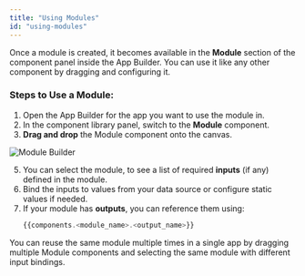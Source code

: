 ```yaml
---
title: "Using Modules"
id: "using-modules"
---
```


Once a module is created, it becomes available in the **Module** section of the component panel inside the App Builder. You can use it like any other component by dragging and configuring it.


### Steps to Use a Module:

1. Open the App Builder for the app you want to use the module in.
2. In the component library panel, switch to the **Module** component.
3. **Drag and drop** the Module component onto the canvas.

<img className="screenshot-full img-full" src="/img/app-builder/modules/use-module.png" alt="Module Builder" />

5. You can select the module, to see a list of required **inputs** (if any) defined in the module.
6. Bind the inputs to values from your data source or configure static values if needed.
7. If your module has **outputs**, you can reference them using:
   ```js
   {{components.<module_name>.<output_name>}}
   ```

You can reuse the same module multiple times in a single app by dragging multiple Module components and selecting the same module with different input bindings.